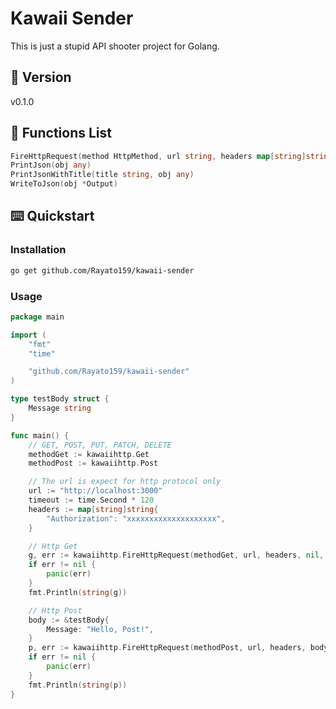 <h1>Kawaii Sender</h1>
<p>This is just a stupid API shooter project for Golang.</p>

<h2>📝 Version</h2>
v0.1.0

<h2>🧙 Functions List</h2>

```go
FireHttpRequest(method HttpMethod, url string, headers map[string]string, body any, timeout time.Duration) ([]byte, error)
PrintJson(obj any)
PrintJsonWithTitle(title string, obj any)
WriteToJson(obj *Output)
```

<h2>⌨️ Quickstart</h2>

<h3>Installation</h3>

```bash
go get github.com/Rayato159/kawaii-sender
```
<h3>Usage</h3>

```go
package main

import (
	"fmt"
	"time"

	"github.com/Rayato159/kawaii-sender"
)

type testBody struct {
	Message string
}

func main() {
	// GET, POST, PUT, PATCH, DELETE
	methodGet := kawaiihttp.Get
	methodPost := kawaiihttp.Post

	// The url is expect for http protocol only
	url := "http://localhost:3000"
	timeout := time.Second * 120
	headers := map[string]string{
		"Authorization": "xxxxxxxxxxxxxxxxxxxx",
	}

	// Http Get
	g, err := kawaiihttp.FireHttpRequest(methodGet, url, headers, nil, timeout)
	if err != nil {
		panic(err)
	}
	fmt.Println(string(g))

	// Http Post
	body := &testBody{
		Message: "Hello, Post!",
	}
	p, err := kawaiihttp.FireHttpRequest(methodPost, url, headers, body, timeout)
	if err != nil {
		panic(err)
	}
	fmt.Println(string(p))
}
```